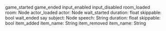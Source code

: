 

game_started
game_ended
input_enabled
input_disabled
room_loaded          room: Node
actor_loaded         actor: Node
wait_started         duration: float    skippable: bool
wait_ended
say                  subject: Node      speech: String     duration: float    skippable: bool
item_added           item_name: String
item_removed         item_name: String
